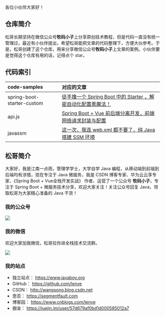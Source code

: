 各位小伙伴大家好！

## 仓库简介

松哥长期坚持在微信公众号**牧码小子**上分享原创技术教程，但是代码一直没有统一管理过，最近有小伙伴提出，希望松哥能把文章的代码整理下，方便大伙参考。于是，松哥创建了这个仓库，用来分享微信公众号**牧码小子**上文章的案例。小伙伴要是觉得这个仓库有用的话，记得点个 star。

## 代码索引

|code-samples|对应的文章|
|:---|:---|
|spring-boot-starter-custom|[徒手撸一个 Spring Boot 中的 Starter ，解密自动化配置黑魔法！](https://mp.weixin.qq.com/s/tKr_shLQnvcQADr4mvcU3A)|
|api.js|[Spring Boot + Vue 前后端分离开发，前端网络请求封装与配置](https://mp.weixin.qq.com/s/K8ANNmm6ZrP2xMyK6LGZ_g)|
|javassm|[	这一次，我连 web.xml 都不要了，纯 Java 搭建 SSM 环境]()|

## 松哥简介

大家好，我是江南一点雨，管理学学士，大学自学 Java 编程，从移动端到前端到后端均有涉猎，现在专注于 Java 微服务，我是 CSDN 博客专家、华为云云享专家、《Spring Boot + Vue全栈开发实战》 作者、运营了一个公众号 **牧码小子**，专注于 Spring Boot + 微服务技术分享，欢迎大家关注！关注公众号回复 Java，领取松哥为大家精心准备的 Java 干货！

### 我的公众号

![](http://www.javaboy.org/images/sb/javaboy.jpg)  

### 我的微信

欢迎大家加我微信，松哥拉你进全栈技术交流群。

![](http://www.javaboy.org/images/weixin.png)

### 我的站点

- 独立站点： https://www.javaboy.org
- GitHub： https://github.com/lenve
- CSDN： http://wangsong.blog.csdn.net
- 思否： https://segmentfault.com
- 博客园： https://www.cnblogs.com/lenve
- 掘金： https://juejin.im/user/57d679af0bd1d000585012a7